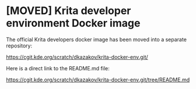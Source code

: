 # [MOVED] Krita developer environment Docker image

The official Krita developers docker image has been moved into
a separate repository:

https://cgit.kde.org/scratch/dkazakov/krita-docker-env.git/

Here is a direct link to the README.md file:

https://cgit.kde.org/scratch/dkazakov/krita-docker-env.git/tree/README.md
